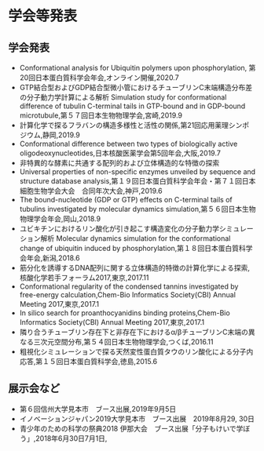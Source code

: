 # 学会等発表

## 学会発表
- Conformational analysis for Ubiquitin polymers upon phosphorylation, 第20回日本蛋白質科学会年会,オンライン開催,2020.7
- GTP結合型およびGDP結合型微小管におけるチューブリンC末端構造分布差の分子動力学計算による解析
Simulation study for conformational difference of tubulin C-terminal tails in GTP-bound and in GDP-bound microtubule,第５７回日本生物物理学会,宮崎,2019.9
- 計算化学で探るフラバンの構造多様性と活性の関係,第21回応用薬理シンポジウム,静岡,2019.9
- Conformational difference between two types of biologically active oligodeoxynucleotides,日本核酸医薬学会第5回年会,大阪,2019.7
- 非特異的な酵素に共通する配列的および立体構造的な特徴の探索
- Universal properties of non-specific enzymes unveiled by sequence and structure database analysis,第１９回日本蛋白質科学会年会・第７１回日本細胞生物学会大会　合同年次大会,神戸,2019.6
- The bound-nucleotide (GDP or GTP) effects on C-terminal tails of tubulins investigated by molecular dynamics simulation,第５６回日本生物物理学会年会,岡山,2018.9
- ユビキチンにおけるリン酸化が引き起こす構造変化の分子動力学シミュレーション解析
Molecular dynamics simulation for the conformational change of ubiquitin induced by phosphorylation,第１８回日本蛋白質科学会年会,新潟,2018.6
- 筋分化を誘導するDNA配列に関する立体構造的特徴の計算化学による探索,核酸化学若手フォーラム2017,東京,2017.11
- Conformational regularity of the condensed tannins investigated by free-energy calculation,Chem-Bio Informatics Society(CBI) Annual Meeting 2017,東京,2017.1
- In silico search for proanthocyanidins binding proteins,Chem-Bio Informatics Society(CBI) Annual Meeting 2017,東京,2017.1
- 隣り合うチューブリン存在下と非存在下におけるα/βチューブリンC末端の異なる三次元空間分布,第５４回日本生物物理学会,つくば,2016.11
- 粗視化シミュレーションで探る天然変性蛋白質タウのリン酸化による分子内応答,第１５回日本蛋白質科学会,徳島,2015.6

## 展示会など
- 第６回信州大学見本市　ブース出展,2019年9月5日
- イノベーションジャパン2019大学見本市　ブース出展　2019年8月29, 30日
- 青少年のための科学の祭典2018 伊那大会　ブース出展「分子もけいで学ぼう」,2018年6月30日7月1日,

